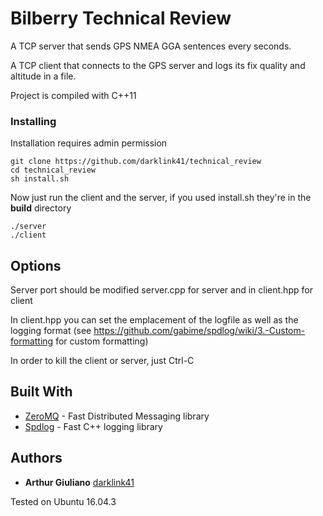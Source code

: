 # Bilberry Technical Review 

A TCP server that sends GPS NMEA GGA sentences every seconds.

A TCP client that connects to the GPS server and logs its fix quality and altitude in a file.

Project is compiled with C++11

### Installing

Installation requires admin permission

```
git clone https://github.com/darklink41/technical_review
cd technical_review
sh install.sh
```

Now just run the client and the server, if you used install.sh they're in the **build** directory
```
./server
./client
```

## Options 

Server port should be modified server.cpp for server and in client.hpp for client

In client.hpp you can set the emplacement of the logfile as well as the logging format (see https://github.com/gabime/spdlog/wiki/3.-Custom-formatting for custom formatting)

In order to kill the client or server, just Ctrl-C


## Built With

* [ZeroMQ](http://zeromq.org/) - Fast Distributed Messaging library
* [Spdlog](https://github.com/gabime/spdlog) - Fast C++ logging library


## Authors

* **Arthur Giuliano** [darklink41](https://github.com/darklink41)

Tested on Ubuntu 16.04.3
